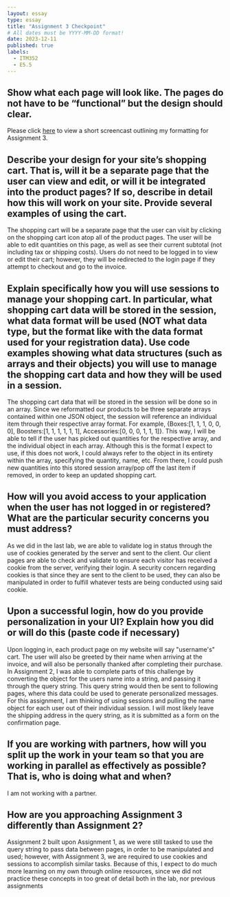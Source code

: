 ```yaml
---
layout: essay
type: essay
title: "Assignment 3 Checkpoint"
# All dates must be YYYY-MM-DD format!
date: 2023-12-11
published: true
labels:
  - ITM352
  - E5.5
---
```


<h2>Show what each page will look like. The pages do not have to be “functional” but the design should clear.</h2>
Please click <a href="https://www.youtube.com/watch?v=jzpWVX9lcSM">here</a> to view a short screencast outlining my formatting for Assignment 3.

<h2>Describe your design for your site’s shopping cart. That is, will it be a separate page that the user can view and edit, or will it be integrated into the product pages? If so, describe in detail how this will work on your site. Provide several examples of using the cart.</h2>
The shopping cart will be a separate page that the user can visit by clicking on the shopping cart icon atop all of the product pages. The user will be able to edit quantities on this page, as well as see their current subtotal (not including tax or shipping costs). Users do not need to be logged in to view or edit their cart; however, they will be redirected to the login page if they attempt to checkout and go to the invoice. 

<h2>Explain specifically how you will use sessions to manage your shopping cart. In particular, what shopping cart data will be stored in the session, what data format will be used (NOT what data type, but the format like with the data format used for your registration data). Use code examples showing what data structures (such as arrays and their objects) you will use to manage the shopping cart data and how they will be used in a session.</h2>
The shopping cart data that will be stored in the session will be done so in an array. Since we reformatted our products to be three separate arrays contained within one JSON object, the session will reference an individual item through their respective array format. For example, {Boxes:[1, 1, 1, 0, 0, 0], Boosters:[1, 1, 1, 1, 1, 1], Accessories:[0, 0, 0, 1, 1, 1]}. This way, I will be able to tell if the user has picked out quantities for the respective array, and the individual object in each array. Although this is the format I expect to use, if this does not work, I could always refer to the object in its entirety within the array, specifying the quantity, name, etc. From there, I could push new quantities into this stored session array/pop off the last item if removed, in order to keep an updated shopping cart.

<h2>How will you avoid access to your application when the user has not logged in or registered? What are the particular security concerns you must address?</h2>
As we did in the last lab, we are able to validate log in status through the use of cookies generated by the server and sent to the client. Our client pages are able to check and validate to ensure each visitor has received a cookie from the server, verifying their login. A security concern regarding cookies is that since they are sent to the client to be used, they can also be manipulated in order to fulfill whatever tests are being conducted using said cookie.

<h2>Upon a successful login, how do you provide personalization in your UI? Explain how you did or will do this (paste code if necessary)</h2>
Upon logging in, each product page on my website will say "username's" cart. The user will also be greeted by their name when arriving at the invoice, and will also be personally thanked after completing their purchase. In Assignment 2, I was able to complete parts of this challenge by converting the object for the users name into a string, and passing it through the query string. This query string would then be sent to following pages, where this data could be used to generate personalized messages. For this assignment, I am thinking of using sessions and pulling the name object for each user out of their individual session. I will most likely leave the shipping address in the query string, as it is submitted as a form on the confirmation page. 

<h2>If you are working with partners, how will you split up the work in your team so that you are working in parallel as effectively as possible? That is, who is doing what and when?</h2>
I am not working with a partner.

<h2>How are you approaching Assignment 3 differently than Assignment 2?</h2>
Assignment 2 built upon Assignment 1, as we were still tasked to use the query string to pass data between pages, in order to be manipulated and used; however, with Assignment 3, we are required to use cookies and sessions to accomplish similar tasks. Because of this, I expect to do much more learning on my own through online resources, since we did not practice these concepts in too great of detail both in the lab, nor previous assignments
